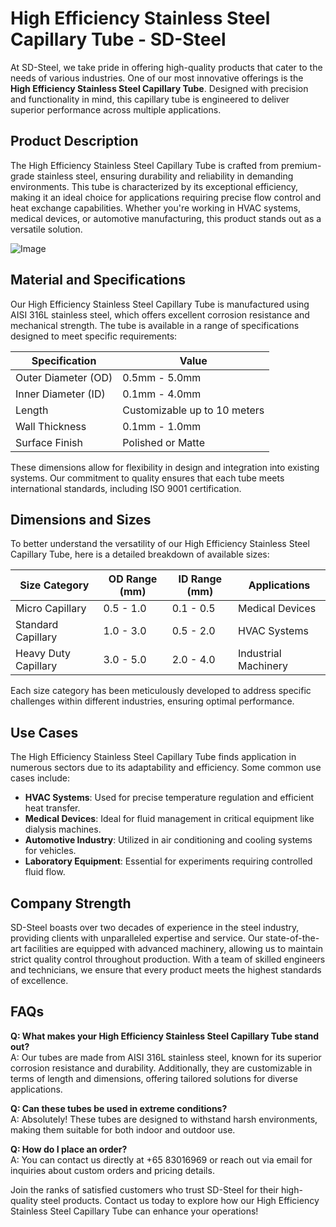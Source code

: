 # High Efficiency Stainless Steel Capillary Tube - SD-Steel

At SD-Steel, we take pride in offering high-quality products that cater to the needs of various industries. One of our most innovative offerings is the **High Efficiency Stainless Steel Capillary Tube**. Designed with precision and functionality in mind, this capillary tube is engineered to deliver superior performance across multiple applications.

## Product Description

The High Efficiency Stainless Steel Capillary Tube is crafted from premium-grade stainless steel, ensuring durability and reliability in demanding environments. This tube is characterized by its exceptional efficiency, making it an ideal choice for applications requiring precise flow control and heat exchange capabilities. Whether you're working in HVAC systems, medical devices, or automotive manufacturing, this product stands out as a versatile solution.

![Image](https://github.com/user-attachments/assets/2567258e-e124-4816-932d-1809bd27ef0b)

## Material and Specifications

Our High Efficiency Stainless Steel Capillary Tube is manufactured using AISI 316L stainless steel, which offers excellent corrosion resistance and mechanical strength. The tube is available in a range of specifications designed to meet specific requirements:

| Specification | Value |
|---------------|-------|
| Outer Diameter (OD) | 0.5mm - 5.0mm |
| Inner Diameter (ID) | 0.1mm - 4.0mm |
| Length | Customizable up to 10 meters |
| Wall Thickness | 0.1mm - 1.0mm |
| Surface Finish | Polished or Matte |

These dimensions allow for flexibility in design and integration into existing systems. Our commitment to quality ensures that each tube meets international standards, including ISO 9001 certification.

## Dimensions and Sizes

To better understand the versatility of our High Efficiency Stainless Steel Capillary Tube, here is a detailed breakdown of available sizes:

| Size Category | OD Range (mm) | ID Range (mm) | Applications |
|---------------|---------------|---------------|--------------|
| Micro Capillary | 0.5 - 1.0 | 0.1 - 0.5 | Medical Devices |
| Standard Capillary | 1.0 - 3.0 | 0.5 - 2.0 | HVAC Systems |
| Heavy Duty Capillary | 3.0 - 5.0 | 2.0 - 4.0 | Industrial Machinery |

Each size category has been meticulously developed to address specific challenges within different industries, ensuring optimal performance.

## Use Cases

The High Efficiency Stainless Steel Capillary Tube finds application in numerous sectors due to its adaptability and efficiency. Some common use cases include:

- **HVAC Systems**: Used for precise temperature regulation and efficient heat transfer.
- **Medical Devices**: Ideal for fluid management in critical equipment like dialysis machines.
- **Automotive Industry**: Utilized in air conditioning and cooling systems for vehicles.
- **Laboratory Equipment**: Essential for experiments requiring controlled fluid flow.

## Company Strength

SD-Steel boasts over two decades of experience in the steel industry, providing clients with unparalleled expertise and service. Our state-of-the-art facilities are equipped with advanced machinery, allowing us to maintain strict quality control throughout production. With a team of skilled engineers and technicians, we ensure that every product meets the highest standards of excellence.

## FAQs

**Q: What makes your High Efficiency Stainless Steel Capillary Tube stand out?**  
A: Our tubes are made from AISI 316L stainless steel, known for its superior corrosion resistance and durability. Additionally, they are customizable in terms of length and dimensions, offering tailored solutions for diverse applications.

**Q: Can these tubes be used in extreme conditions?**  
A: Absolutely! These tubes are designed to withstand harsh environments, making them suitable for both indoor and outdoor use.

**Q: How do I place an order?**  
A: You can contact us directly at +65 83016969 or reach out via email for inquiries about custom orders and pricing details.

Join the ranks of satisfied customers who trust SD-Steel for their high-quality steel products. Contact us today to explore how our High Efficiency Stainless Steel Capillary Tube can enhance your operations!